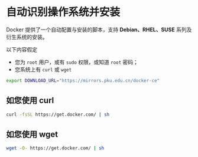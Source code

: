 # 自动识别操作系统并安装

Docker 提供了一个自动配置与安装的脚本，支持 **Debian、RHEL、SUSE** 系列及衍生系统的安装。

以下内容假定

- 您为 `root` 用户，或有 `sudo` 权限，或知道 `root` 密码；
- 您系统上有 `curl` 或 `wget`

```bash
export DOWNLOAD_URL="https://mirrors.pku.edu.cn/docker-ce"
```

## 如您使用 curl

```bash
curl -fsSL https://get.docker.com/ | sh
```

## 如您使用 wget

```bash 
wget -O- https://get.docker.com/ | sh
```